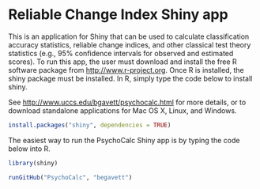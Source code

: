 # Reliable Change Index Shiny app

This is an application for Shiny that can be used to calculate classification accuracy statistics, reliable change indices, and other classical test theory statistics (e.g., 95% confidence intervals for observed and estimated scores).
To run this app, the user must download and install the free R software package from http://www.r-project.org.
Once R is installed, the shiny package must be installed. In R, simply type the code below to install shiny.

See http://www.uccs.edu/bgavett/psychocalc.html for more details, or to download standalone applications for Mac OS X, Linux, and Windows.

```R
install.packages("shiny", dependencies = TRUE)
```

The easiest way to run the PsychoCalc Shiny app is by typing the code below into R.

```R
library(shiny)

runGitHub("PsychoCalc", "begavett")
```
